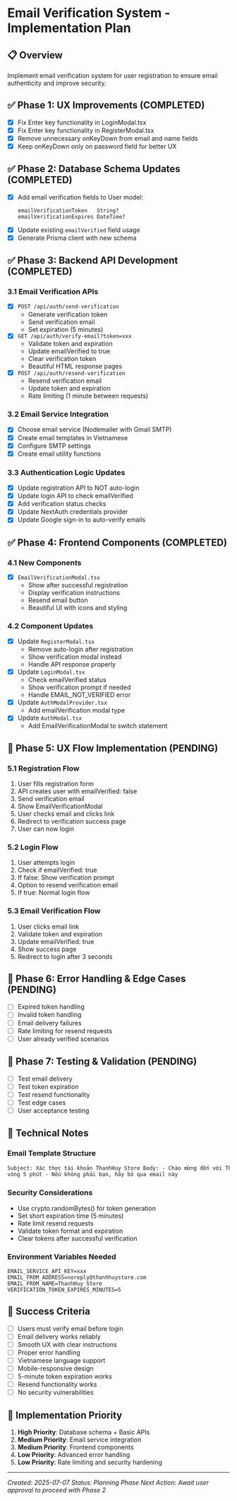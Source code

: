 # Email Verification System - Implementation Plan

## 📋 Overview

Implement email verification system for user registration to ensure email authenticity and improve security.

## ✅ Phase 1: UX Improvements (COMPLETED)

- [x] Fix Enter key functionality in LoginModal.tsx
- [x] Fix Enter key functionality in RegisterModal.tsx
- [x] Remove unnecessary onKeyDown from email and name fields
- [x] Keep onKeyDown only on password field for better UX

## ✅ Phase 2: Database Schema Updates (COMPLETED)

- [x] Add email verification fields to User model:
  ```prisma
  emailVerificationToken   String?
  emailVerificationExpires DateTime?
  ```
- [x] Update existing `emailVerified` field usage
- [x] Generate Prisma client with new schema

## ✅ Phase 3: Backend API Development (COMPLETED)

### 3.1 Email Verification APIs

- [x] `POST /api/auth/send-verification`
  - Generate verification token
  - Send verification email
  - Set expiration (5 minutes)
- [x] `GET /api/auth/verify-email?token=xxx`
  - Validate token and expiration
  - Update emailVerified to true
  - Clear verification token
  - Beautiful HTML response pages
- [x] `POST /api/auth/resend-verification`
  - Resend verification email
  - Update token and expiration
  - Rate limiting (1 minute between requests)

### 3.2 Email Service Integration

- [x] Choose email service (Nodemailer with Gmail SMTP)
- [x] Create email templates in Vietnamese
- [x] Configure SMTP settings
- [x] Create email utility functions

### 3.3 Authentication Logic Updates

- [x] Update registration API to NOT auto-login
- [x] Update login API to check emailVerified
- [x] Add verification status checks
- [x] Update NextAuth credentials provider
- [x] Update Google sign-in to auto-verify emails

## ✅ Phase 4: Frontend Components (COMPLETED)

### 4.1 New Components

- [x] `EmailVerificationModal.tsx`
  - Show after successful registration
  - Display verification instructions
  - Resend email button
  - Beautiful UI with icons and styling

### 4.2 Component Updates

- [x] Update `RegisterModal.tsx`
  - Remove auto-login after registration
  - Show verification modal instead
  - Handle API response properly
- [x] Update `LoginModal.tsx`
  - Check emailVerified status
  - Show verification prompt if needed
  - Handle EMAIL_NOT_VERIFIED error
- [x] Update `AuthModalProvider.tsx`
  - Add emailVerification modal type
- [x] Update `AuthModal.tsx`
  - Add EmailVerificationModal to switch statement

## 🔄 Phase 5: UX Flow Implementation (PENDING)

### 5.1 Registration Flow

1. User fills registration form
2. API creates user with emailVerified: false
3. Send verification email
4. Show EmailVerificationModal
5. User checks email and clicks link
6. Redirect to verification success page
7. User can now login

### 5.2 Login Flow

1. User attempts login
2. Check if emailVerified: true
3. If false: Show verification prompt
4. Option to resend verification email
5. If true: Normal login flow

### 5.3 Email Verification Flow

1. User clicks email link
2. Validate token and expiration
3. Update emailVerified: true
4. Show success page
5. Redirect to login after 3 seconds

## 🔄 Phase 6: Error Handling & Edge Cases (PENDING)

- [ ] Expired token handling
- [ ] Invalid token handling
- [ ] Email delivery failures
- [ ] Rate limiting for resend requests
- [ ] User already verified scenarios

## 🔄 Phase 7: Testing & Validation (PENDING)

- [ ] Test email delivery
- [ ] Test token expiration
- [ ] Test resend functionality
- [ ] Test edge cases
- [ ] User acceptance testing

## 📝 Technical Notes

### Email Template Structure

```html
Subject: Xác thực tài khoản ThanhHuy Store Body: - Chào mừng đến với ThanhHuy Store - Click button để xác thực trong
vòng 5 phút - Nếu không phải bạn, hãy bỏ qua email này
```

### Security Considerations

- Use crypto.randomBytes() for token generation
- Set short expiration time (5 minutes)
- Rate limit resend requests
- Validate token format and expiration
- Clear tokens after successful verification

### Environment Variables Needed

```env
EMAIL_SERVICE_API_KEY=xxx
EMAIL_FROM_ADDRESS=noreply@thanhhuystore.com
EMAIL_FROM_NAME=ThanhHuy Store
VERIFICATION_TOKEN_EXPIRES_MINUTES=5
```

## 🎯 Success Criteria

- [ ] Users must verify email before login
- [ ] Email delivery works reliably
- [ ] Smooth UX with clear instructions
- [ ] Proper error handling
- [ ] Vietnamese language support
- [ ] Mobile-responsive design
- [ ] 5-minute token expiration works
- [ ] Resend functionality works
- [ ] No security vulnerabilities

## 🚀 Implementation Priority

1. **High Priority**: Database schema + Basic APIs
2. **Medium Priority**: Email service integration
3. **Medium Priority**: Frontend components
4. **Low Priority**: Advanced error handling
5. **Low Priority**: Rate limiting and security hardening

---

_Created: 2025-07-07_
_Status: Planning Phase_
_Next Action: Await user approval to proceed with Phase 2_
